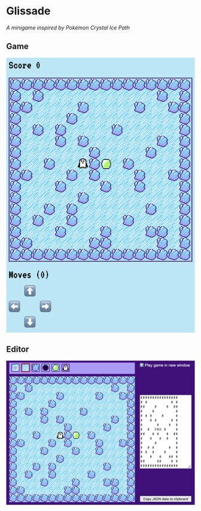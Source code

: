 # Glissade

*A minigame inspired by Pokémon Crystal Ice Path*


## Game

![Game](game.png)

## Editor

![Game](editor.png)
